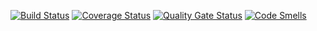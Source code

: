 [![Build Status](https://travis-ci.org/zeropointsix/help.svg?branch=master)](https://travis-ci.org/zeropointsix/help/)
[![Coverage Status](https://coveralls.io/repos/zeropointsix/help/badge.svg?branch=master)](https://coveralls.io/github/zeropointsix/help?branch=master)
[![Quality Gate Status](https://sonarcloud.io/api/project_badges/measure?project=help_me_for_fuck_sake&metric=alert_status)](https://sonarcloud.io/dashboard?id=help_me_for_fuck_sake)
[![Code Smells](https://sonarcloud.io/api/project_badges/measure?project=help_me_for_fuck_sake&metric=code_smells)](https://sonarcloud.io/dashboard?id=help_me_for_fuck_sake)
